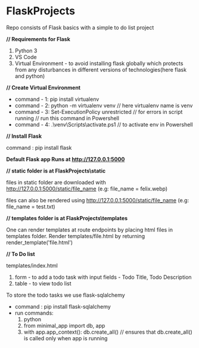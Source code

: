 # FlaskProjects
Repo consists of Flask basics with a simple to do list project



**// Requirements for Flask**
1. Python 3
2. VS Code
3. Virtual Environment - to avoid installing flask globally which protects from any disturbances in different versions of technologies(here flask and python)





**// Create Virtual Environment**
- command - 1: pip install virtualenv
- command - 2: python -m virtualenv venv // here virtualenv name is venv
- command - 3: Set-ExecutionPolicy unrestricted // for errors in script running // run this command in Powershell
- command - 4: .\venv\Scripts\activate.ps1 // to activate env in Powershell





**// Install Flask**

command : pip install flask

**Default Flask app Runs at http://127.0.0.1:5000**








**// static folder is at FlaskProjects\static**

files in static folder are downloaded with http://127.0.0.1:5000/static/file_name (e.g: file_name = felix.webp)

files can also be rendered using http://127.0.0.1:5000/static/file_name (e.g: file_name = test.txt)






**// templates folder is at FlaskProjects\templates**

One can render templates at route endpoints by placing html files in templates folder.
Render templates/file.html by returning render_template('file.html')




**// To Do list** 

templates/index.html
1. form - to add a todo task with input fields - Todo Title, Todo Description
2. table - to view todo list

To store the todo tasks we use flask-sqlalchemy
- command : pip install flask-sqlalchemy
- run commands:
    1. python
    2. from minimal_app import db, app
    3. with app.app_context():
        db.create_all() // ensures that db.create_all() is called only when app is running